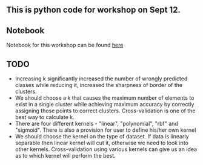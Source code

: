 ## This is python code for workshop on Sept 12.

[1]: https://notebooks.azure.com/n/Z9028DDb7rM/notebooks/E.ipynb

## Notebook
Notebook for this workshop can be found [here][1]

## TODO
* Increasing k significantly increased the number of wrongly predicted classes while reducing it, increased the sharpness of border of the clusters.
* We should choose a k that causes the maximum number of elements to exist in a single cluster while achieving maximum accuracy by correctly assigning those points to correct clusters. Cross-validation is one of the best way to calculate k.
* There are four different kernels - "linear", "polynomial", "rbf" and "sigmoid". There is also a provision for user to define his/her own kernel
* We should choose the kernel on the type of dataset. If data is linearly separable then linear kernel will cut it, otherwise we need to look into other kernels. Cross-validation using various kernels can give us an idea as to which kernel will perform the best.
